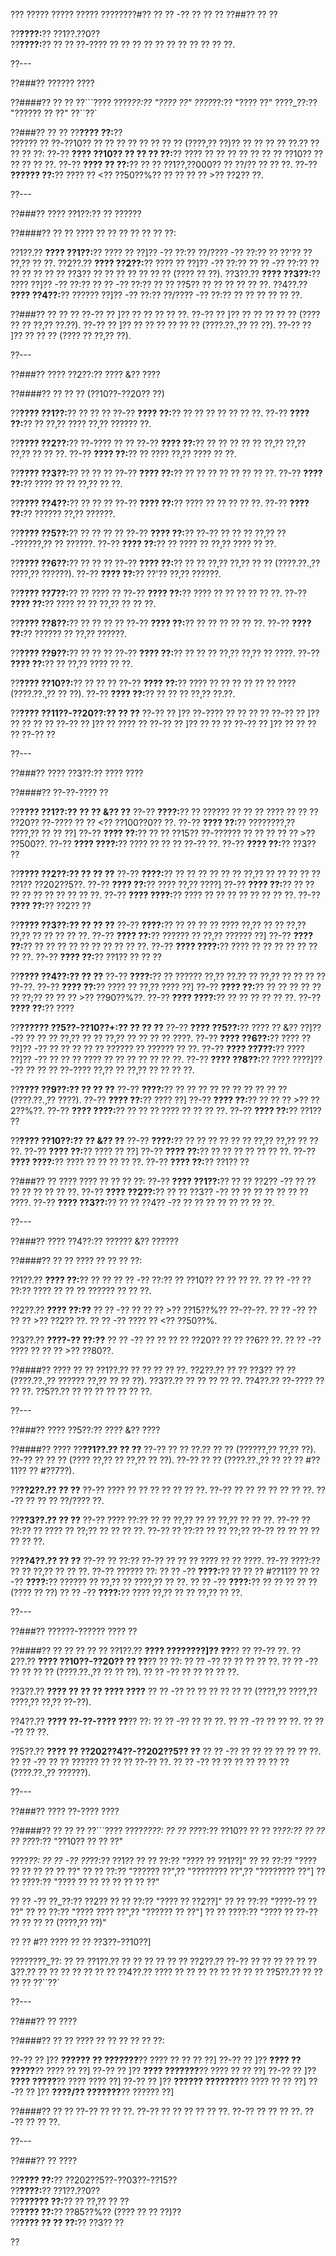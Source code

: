 ??? ????? ????? ????? ????????#?? ?? ?? -?? ?? ?? ??
??##?? ?? ??

??**????:**?? ??1??.??0??  
??**????:**?? ?? ?? ??-???? ?? ?? ?? ?? ?? ?? ?? ?? ?? ?? ??.

??---

??###?? ?????? ????

??####?? ?? ??
??```????
????_??:?? "???? ??"
????_??:?? "???? ??"
????_??:?? "?????? ?? ??"
??``??`

??###?? ?? ??
??**???? ??:**??  
?????? ?? ??-??10?? ?? ?? ?? ?? ?? ?? ?? ?? (????,?? ??)?? ?? ?? ?? ?? ??.?? ?? ?? ?? ??:
??-?? **???? ??10?? ?? ?? ?? ??:**?? ???? ?? ?? ?? ?? ?? ?? ?? ??10?? ?? ?? ?? ?? ??.
??-?? **???? ?? ??:**?? ?? ?? ??1??,??000?? ?? ??/?? ?? ?? ??.
??-?? **?????? ??:**?? ???? ?? <?? ??50??%?? ?? ?? ?? ?? >?? ??2?? ??.

??---

??###?? ???? ??1??:?? ?? ??????

??####?? ?? ??
???? ?? ?? ?? ?? ?? ?? ??:

??1??.?? **???? ??1??:**?? ???? ?? ??]?? -?? ??:?? ??/???? -?? ??:?? ?? ??'?? ?? ??,?? ?? ??.
??2??.?? **???? ??2??:**?? ???? ?? ??]?? -?? ??:?? ?? ?? -?? ??:?? ?? ?? ?? ?? ?? ?? ??3?? ?? ?? ?? ?? ?? ?? ?? (???? ?? ??).
??3??.?? **???? ??3??:**?? ???? ??]?? -?? ??:?? ?? ?? -?? ??:?? ?? ?? ??5?? ?? ?? ?? ?? ?? ??.
??4??.?? **???? ??4??:**?? ?????? ??]?? -?? ??:?? ??/???? -?? ??:?? ?? ?? ?? ?? ?? ??.

??###?? ?? ?? ??
??-?? ?? ]?? ?? ?? ?? ?? ??.
??-?? ?? ]?? ?? ?? ?? ?? ?? (???? ?? ?? ??,?? ??.??).
??-?? ?? ]?? ?? ?? ?? ?? ?? ?? (????.??.,?? ?? ??).
??-?? ?? ]?? ?? ?? ?? (???? ?? ??,?? ??).

??---

??###?? ???? ??2??:?? ???? &?? ????

??####?? ?? ?? ?? (??10??-??20?? ??)

??**???? ??1??:**?? ?? ?? ??
??-?? **???? ??:**?? ?? ?? ?? ?? ?? ?? ??.
??-?? **???? ??:**?? ?? ??,?? ???? ??,?? ?????? ??.

??**???? ??2??:**?? ??-???? ?? ??
??-?? **???? ??:**?? ?? ?? ?? ?? ?? ??,?? ??,?? ??,?? ?? ?? ??.
??-?? **???? ??:**?? ?? ???? ??,?? ???? ?? ??.

??**???? ??3??:**?? ?? ?? ??
??-?? **???? ??:**?? ?? ?? ?? ?? ?? ?? ?? ??.
??-?? **???? ??:**?? ???? ?? ?? ??,?? ?? ??.

??**???? ??4??:**?? ?? ?? ??
??-?? **???? ??:**?? ???? ?? ?? ?? ?? ??.
??-?? **???? ??:**?? ?????? ??,?? ??????.

??**???? ??5??:**?? ?? ?? ?? ??
??-?? **???? ??:**?? ??-?? ?? ?? ?? ??,?? ??-??????,?? ?? ??????.
??-?? **???? ??:**?? ?? ???? ?? ??,?? ???? ?? ??.

??**???? ??6??:**?? ?? ?? ??
??-?? **???? ??:**?? ?? ?? ??,?? ??,?? ?? ?? (????.??.,?? ????,?? ??????).
??-?? **???? ??:**?? ??'?? ??,?? ??????.

??**???? ??7??:**?? ?? ???? ??
??-?? **???? ??:**?? ???? ?? ?? ?? ?? ?? ??.
??-?? **???? ??:**?? ???? ?? ?? ??,?? ?? ?? ??.

??**???? ??8??:**?? ?? ?? ?? ??
??-?? **???? ??:**?? ?? ?? ?? ?? ?? ??.
??-?? **???? ??:**?? ?????? ?? ??,?? ??????.

??**???? ??9??:**?? ?? ?? ??
??-?? **???? ??:**?? ?? ?? ?? ??,?? ??,?? ?? ????.
??-?? **???? ??:**?? ?? ??,?? ???? ?? ??.

??**???? ??10??:**?? ?? ?? ??
??-?? **???? ??:**?? ???? ?? ?? ?? ?? ?? ?? ???? (????.??.,?? ?? ??).
??-?? **???? ??:**?? ?? ?? ?? ??,?? ??.??.

??**???? ??11??-??20??:?? ?? ??**
??-?? ?? ]?? ??-???? ?? ?? ?? ??
??-?? ?? ]?? ?? ?? ?? ??
??-?? ?? ]?? ?? ???? ??
??-?? ?? ]?? ?? ?? ??
??-?? ?? ]?? ?? ?? ?? ?? ??-?? ??

??---

??###?? ???? ??3??:?? ???? ????

??####?? ??-??-???? ??

??**???? ??1??:?? ?? ?? &?? ??**
??-?? **????:**?? ?? ?????? ?? ?? ?? ???? ?? ?? ?? ??20?? ??-???? ?? ?? <?? ??100??0?? ??.
??-?? **???? ??:**?? ????????,?? ????,?? ?? ?? ??]
??-?? **???? ??:**?? ?? ?? ??15?? ??-?????? ?? ?? ?? ?? ?? >?? ??500??.
??-?? **???? ????:**?? ???? ?? ?? ?? ??-?? ??.
??-?? **???? ??:**?? ??3?? ??

??**???? ??2??:?? ?? ?? ??**
??-?? **????:**?? ?? ?? ?? ?? ?? ?? ??,?? ?? ?? ?? ?? ?? ??1?? ??202??5??.
??-?? **???? ??:**?? ???? ??,?? ????]
??-?? **???? ??:**?? ?? ?? ?? ?? ?? ?? ?? ?? ?? ??.
??-?? **???? ????:**?? ???? ?? ?? ?? ?? ?? ?? ?? ??.
??-?? **???? ??:**?? ??2?? ??

??**???? ??3??:?? ?? ?? ??**
??-?? **????:**?? ?? ?? ?? ?? ???? ??,?? ?? ?? ??,?? ??,?? ?? ?? ?? ?? ??.
??-?? **???? ??:**?? ?????? ?? ??,?? ?????? ??]
??-?? **???? ??:**?? ?? ?? ?? ?? ?? ?? ?? ?? ?? ??.
??-?? **???? ????:**?? ???? ?? ?? ?? ?? ?? ?? ?? ??.
??-?? **???? ??:**?? ??1?? ?? ?? ??

??**???? ??4??:?? ?? ??**
??-?? **????:**?? ?? ?????? ??,?? ??.?? ?? ??,?? ?? ?? ?? ?? ??-??.
??-?? **???? ??:**?? ???? ?? ??,?? ???? ??]
??-?? **???? ??:**?? ?? ?? ?? ?? ?? ?? ??;?? ?? ?? ?? >?? ??90??%??.
??-?? **???? ????:**?? ?? ?? ?? ?? ?? ??.
??-?? **???? ??:**?? ????

??**?????? ??5??-??10??+:?? ?? ?? ??**
??-?? **???? ??5??:**?? ???? ?? &?? ??]?? -?? ?? ?? ?? ??,?? ?? ?? ??,?? ?? ?? ?? ?? ????.
??-?? **???? ??6??:**?? ???? ?? ??]?? -?? ?? ?? ?? ?? ?? ?????? ?? ?????? ?? ??.
??-?? **???? ??7??:**?? ???? ??]?? -?? ?? ?? ?? ???? ?? ?? ?? ?? ?? ?? ??.
??-?? **???? ??8??:**?? ???? ????]?? -?? ?? ?? ?? ??-???? ??,?? ?? ??,?? ?? ?? ?? ??.

??**???? ??9??:?? ?? ?? ??**
??-?? **????:**?? ?? ?? ?? ?? ?? ?? ?? ?? ?? ?? (????.??.,?? ????).
??-?? **???? ??:**?? ???? ??]
??-?? **???? ??:**?? ?? ?? ?? >?? ??2??%??.
??-?? **???? ????:**?? ?? ?? ?? ???? ?? ?? ?? ??.
??-?? **???? ??:**?? ??1?? ??

??**???? ??10??:?? ?? &?? ??**
??-?? **????:**?? ?? ?? ?? ?? ?? ?? ??,?? ??,?? ?? ?? ??.
??-?? **???? ??:**?? ???? ?? ??]
??-?? **???? ??:**?? ?? ?? ?? ?? ?? ?? ??.
??-?? **???? ????:**?? ???? ?? ?? ?? ?? ??.
??-?? **???? ??:**?? ??1?? ??

??###?? ?? ????
???? ?? ?? ?? ??:
??-?? **???? ??1??:**?? ?? ?? ??2?? -?? ?? ?? ?? ?? ?? ?? ?? ??.
??-?? **???? ??2??:**?? ?? ?? ??3?? -?? ?? ?? ?? ?? ?? ?? ?? ????.
??-?? **???? ??3??:**?? ?? ?? ??4?? -?? ?? ?? ?? ?? ?? ?? ?? ??.

??---

??###?? ???? ??4??:?? ?????? &?? ??????

??####?? ?? ??
???? ?? ?? ?? ??:

??1??.?? **???? ??:**?? ?? ??
??  ?? -?? ??:?? ?? ??10?? ?? ?? ?? ??.
??  ?? -?? ?? ??:?? ???? ?? ?? ?? ?????? ?? ?? ??.

??2??.?? **???? ??:??**
??  ?? -?? ?? ?? ?? >?? ??15??%?? ??-??-??.
??  ?? -?? ?? ?? ?? >?? ??2?? ??.
??  ?? -?? ???? ?? <?? ??50??%.

??3??.?? **????-?? ??:??**
??  ?? -?? ?? ?? ?? ?? ??20?? ?? ?? ??6?? ??.
??  ?? -?? ???? ?? ?? ?? >?? ??80??.

??####?? ???? ?? ??
??1??.?? ?? ?? ?? ?? ??.
??2??.?? ?? ?? ??3?? ?? ?? (????.??.,?? ?????? ??,?? ?? ?? ??).
??3??.?? ?? ?? ?? ?? ??.
??4??.?? ??-???? ?? ?? ??.
??5??.?? ?? ?? ?? ?? ?? ?? ??.

??---

??###?? ???? ??5??:?? ???? &?? ????

??####?? ????
??**??1??.?? ?? ??**
??-?? ?? ?? ??.?? ?? ?? (??????,?? ??,?? ??).
??-?? ?? ?? ?? (???? ??,?? ?? ??,?? ?? ??).
??-?? ?? ?? (????.??.,?? ?? ?? ?? #??11?? ?? #??7??).

??**??2??.?? ?? ??**
??-?? ???? ?? ?? ?? ?? ?? ?? ??.
??-?? ?? ?? ?? ?? ?? ?? ??.
??-?? ?? ?? ?? ??/???? ??.

??**??3??.?? ?? ??**
??-?? ???? ??:?? ?? ?? ??,?? ?? ?? ??,?? ?? ?? ??.
??-?? ?? ??:?? ?? ???? ?? ??;?? ?? ?? ?? ??.
??-?? ?? ??:?? ?? ?? ??;?? ??-?? ?? ?? ?? ?? ?? ?? ??.

??**??4??.?? ?? ??**
??-?? ?? ??:?? ??-?? ?? ?? ?? ???? ?? ?? ????.
??-?? ????:?? ?? ?? ??,?? ?? ?? ??.
??-?? ?????? ??:
?? ?? -?? **????:**?? ?? ?? ?? #??11??
??   ?? -?? **????:**?? ?????? ?? ??,?? ?? ????,?? ?? ??.
?? ?? -?? **????:**?? ?? ?? ?? ?? ?? (???? ?? ??)
??   ?? -?? **????:**?? ???? ??,?? ?? ?? ??,?? ?? ??.

??---

??###?? ??????-?????? ???? ??

??####?? ?? ?? ?? ?? ??
??1??.?? **???? ????????]?? ??**?? ?? ??-?? ??.
??2??.?? **???? ??10??-??20?? ?? ??**?? ?? ??:
??  ?? -?? ?? ?? ?? ?? ??.
??  ?? -?? ?? ?? ?? ?? (????.??.,?? ?? ?? ??).
??  ?? -?? ?? ?? ?? ?? ??.

??3??.?? **???? ?? ?? ?? ???? ????**
??  ?? -?? ?? ?? ?? ?? ?? ?? (????,?? ????,?? ????,?? ??,?? ??-??).

??4??.?? **???? ??-??-???? ??**?? ??:
??  ?? -?? ?? ?? ??.
??  ?? -?? ?? ?? ??.
??  ?? -?? ?? ??.

??5??.?? **???? ?? ??202??4??-??202??5?? ??**
??  ?? -?? ?? ?? ?? ?? ?? ?? ??.
??  ?? -?? ?? ?? ?????? ?? ?? ?? ??-?? ??.
??  ?? -?? ?? ?? ?? ?? ?? ?? ?? (????.??.,?? ??????).

??---

??###?? ???? ??-???? ????

??####?? ?? ?? ??
??```????
????_????:
?? ?? ??_??:?? ??10??
?? ?? ??_??:?? ??
?? ?? ??_??:?? "??10?? ?? ?? ??"

????_??:
?? ?? -?? ??_??:?? ??1??
??   ?? ??:?? "???? ?? ??1??]"
??   ?? ??:?? "???? ?? ?? ?? ?? ?? ??"
??   ?? ??:?? "?????? ??",?? "???????? ??",?? "???????? ??"]
??   ?? ????:?? "???? ?? ?? ?? ?? ?? ?? ??"

?? ?? -?? ??_??:?? ??2??
??   ?? ??:?? "???? ?? ??2??]"
??   ?? ??:?? "????-?? ?? ??"
??   ?? ??:?? "???? ???? ??",?? "?????? ?? ??"]
??   ?? ????:?? "???? ?? ??-?? ?? ?? ?? ?? (????,?? ??)"

?? ?? #?? ???? ?? ?? ??3??-??10??]

????????_??:
?? ?? ??1??.?? ?? ?? ?? ??
?? ?? ??2??.?? ??-?? ?? ?? ??
?? ?? ??3??.?? ?? ?? ?? ?? ??
?? ?? ??4??.?? ???? ?? ?? ?? ?? ?? ??
?? ?? ??5??.?? ?? ?? ?? ??
??``??`

??---

??###?? ?? ????

??####?? ?? ??
???? ?? ?? ?? ?? ?? ??:

??-?? ?? ]?? **?????? ?? ???????**?? ???? ?? ?? ?? ??]
??-?? ?? ]?? **???? ?? ?????**?? ???? ?? ??]
??-?? ?? ]?? **???? ???????**?? ???? ?? ?? ??]
??-?? ?? ]?? **???? ?????**?? ???? ???? ??]
??-?? ?? ]?? **?????? ???????**?? ???? ?? ?? ??]
??-?? ?? ]?? **????/?? ???????**?? ?????? ??]

??####?? ?? ??
??-?? ?? ?? ??.
??-?? ?? ?? ?? ?? ?? ??.
??-?? ?? ?? ?? ??.
??-?? ?? ?? ??.

??---

??###?? ?? ????

??**???? ??:**?? ??202??5??-??03??-??15??  
??**????:**?? ??1??.??0??  
??**?????? ??:**?? ?? ??,?? ?? ??  
??**???? ??:**?? ??85??%?? (???? ?? ?? ??)??  
??**???? ?? ?? ??:**?? ??3?? ??

??
